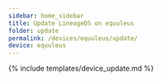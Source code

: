 ```yaml
---
sidebar: home_sidebar
title: Update LineageOS on equuleus
folder: update
permalink: /devices/equuleus/update/
device: equuleus
---
```

{% include templates/device_update.md %}
